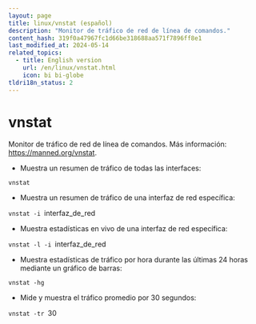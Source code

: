 ```yaml
---
layout: page
title: linux/vnstat (español)
description: "Monitor de tráfico de red de línea de comandos."
content_hash: 319f0a47967fc1d66be318688aa571f7896ff8e1
last_modified_at: 2024-05-14
related_topics:
  - title: English version
    url: /en/linux/vnstat.html
    icon: bi bi-globe
tldri18n_status: 2
---
```

# vnstat

Monitor de tráfico de red de línea de comandos.
Más información: <https://manned.org/vnstat>.

- Muestra un resumen de tráfico de todas las interfaces:

`vnstat`

- Muestra un resumen de tráfico de una interfaz de red específica:

`vnstat -i `<span class="tldr-var badge badge-pill bg-dark-lm bg-white-dm text-white-lm text-dark-dm font-weight-bold">interfaz_de_red</span>

- Muestra estadísticas en vivo de una interfaz de red específica:

`vnstat -l -i `<span class="tldr-var badge badge-pill bg-dark-lm bg-white-dm text-white-lm text-dark-dm font-weight-bold">interfaz_de_red</span>

- Muestra estadísticas de tráfico por hora durante las últimas 24 horas mediante un gráfico de barras:

`vnstat -hg`

- Mide y muestra el tráfico promedio por 30 segundos:

`vnstat -tr `<span class="tldr-var badge badge-pill bg-dark-lm bg-white-dm text-white-lm text-dark-dm font-weight-bold">30</span>
